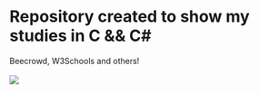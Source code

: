# Repository created to show my studies in C && C#
Beecrowd, W3Schools and others!
<br/><br/>
<img align="center" src="https://i.pinimg.com/564x/9e/32/7e/9e327ef8b0331263e50230fa0bc8889a.jpg"/>
